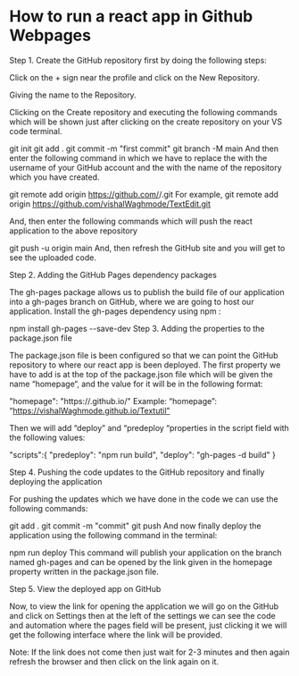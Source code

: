 # How to run a react app in Github Webpages

Step 1. Create the GitHub repository first by doing the following steps:

Click on the + sign near the profile and click on the New Repository.

Giving the name to the Repository.

Clicking on the Create repository and executing the following commands which will be shown just after clicking on the create repository on your VS code terminal.

git init
git add .
git commit -m "first commit"
git branch -M main
And then enter the following command in which we have to replace the <username> with the username of your GitHub account and the <rep Name> with the name of the repository which you have created.

git remote add origin https://github.com/<username>/<rep Name>.git
For example, git remote add origin https://github.com/vishalWaghmode/TextEdit.git

And, then enter the following commands which will push the react application to the above repository

git push -u origin main
And, then refresh the GitHub site and you will get to see the uploaded code.

Step 2. Adding the GitHub Pages dependency packages

The gh-pages package allows us to publish the build file of our application into a gh-pages branch on GitHub, where we are going to host our application. Install the gh-pages dependency using npm :

npm install gh-pages --save-dev
Step 3. Adding the properties to the package.json file

The package.json file is been configured so that we can point the GitHub repository to where our react app is been deployed. The first property we have to add is at the top of the package.json file which will be given the name “homepage“, and the value for it will be in the following format:

"homepage": "https://<Username>.github.io/<Repository-name>"
Example: “homepage”: “https://vishalWaghmode.github.io/Textutil”

Then we will add “deploy” and “predeploy “properties in the script field with the following values:

"scripts":{
"predeploy": "npm run build",
"deploy": "gh-pages -d build"
}

Step 4. Pushing the code updates to the GitHub repository and finally deploying the application

For pushing the updates which we have done in the code we can use the following commands:

git add .
git commit -m "commit"
git push
And now finally deploy the application using the following command in the terminal:

npm run deploy
This command will publish your application on the branch named gh-pages and can be opened by the link given in the homepage property written in the package.json file.

Step 5. View the deployed app on GitHub

Now, to view the link for opening the application we will go on the GitHub and click on Settings then at the left of the settings we can see the code and automation where the pages field will be present, just clicking it we will get the following interface where the link will be provided.

Note: If the link does not come then just wait for 2-3 minutes and then again refresh the browser and then click on the link again on it.
